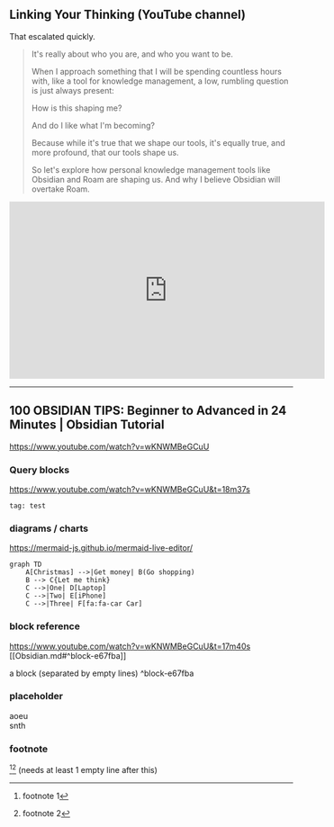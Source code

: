 ## Linking Your Thinking (YouTube channel)

That escalated quickly.

> It's really about who you are, and who you want to be.
>
> When I approach something that I will be spending countless hours with, like a tool for knowledge management, a low, rumbling question is just always present:
> 
> How is this shaping me?
> 
> And do I like what I'm becoming?
> 
> Because while it's true that we shape our tools, it's equally true, and more profound, that our tools shape us.
> 
> So let's explore how personal knowledge management tools like Obsidian and Roam are shaping us. And why I believe Obsidian will overtake Roam.

<iframe width="560" height="315" src="https://www.youtube.com/embed/_x54XJrECvk?start=7" title="YouTube video player" frameborder="0" allow="accelerometer; autoplay; clipboard-write; encrypted-media; gyroscope; picture-in-picture" allowfullscreen></iframe>

---

## 100 OBSIDIAN TIPS: Beginner to Advanced in 24 Minutes | Obsidian Tutorial
https://www.youtube.com/watch?v=wKNWMBeGCuU
### Query blocks
https://www.youtube.com/watch?v=wKNWMBeGCuU&t=18m37s
```query
tag: test
```

### diagrams / charts
https://mermaid-js.github.io/mermaid-live-editor/
```mermaid
graph TD
    A[Christmas] -->|Get money| B(Go shopping)
    B --> C{Let me think}
    C -->|One| D[Laptop]
    C -->|Two| E[iPhone]
    C -->|Three| F[fa:fa-car Car]
```

### block reference
https://www.youtube.com/watch?v=wKNWMBeGCuU&t=17m40s
[[Obsidian.md#^block-e67fba]]

a block (separated by empty lines) ^block-e67fba

### placeholder
aoeu\
snth

### footnote
[^1][^fn2] (needs at least 1 empty line after this)
 
[^1]: footnote 1
[^fn2]: footnote 2
